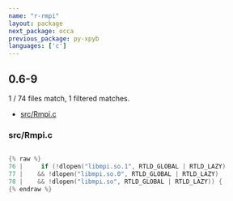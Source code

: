 ```yaml
---
name: "r-rmpi"
layout: package
next_package: occa
previous_package: py-xpyb
languages: ['c']
---
```

## 0.6-9
1 / 74 files match, 1 filtered matches.

 - [src/Rmpi.c](#srcrmpic)

### src/Rmpi.c

```c

{% raw %}
76 |     if (!dlopen("libmpi.so.1", RTLD_GLOBAL | RTLD_LAZY) 
77 | 	&& !dlopen("libmpi.so.0", RTLD_GLOBAL | RTLD_LAZY)
78 | 	&& !dlopen("libmpi.so", RTLD_GLOBAL | RTLD_LAZY)) {
{% endraw %}

```